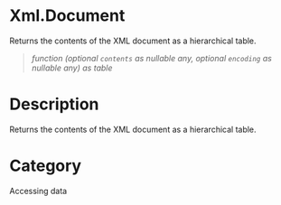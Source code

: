 ﻿# Xml.Document
Returns the contents of the XML document as a hierarchical table.
> _function (optional <code>contents</code> as nullable any, optional <code>encoding</code> as nullable any) as table_
# Description 
Returns the contents of the XML document as a hierarchical table.
# Category 
Accessing data
